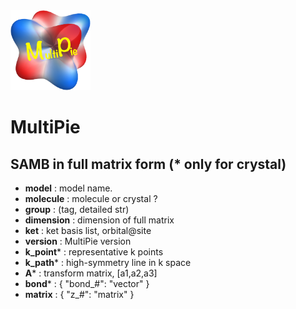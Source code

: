 <img width="128" src="multipie_logo.png">

# MultiPie

## SAMB in full matrix form (* only for crystal)
- **model** : model name.
- **molecule** : molecule or crystal ?
- **group** : (tag, detailed str)
- **dimension** : dimension of full matrix
- **ket** : ket basis list, orbital@site
- **version** : MultiPie version
- **k_point*** : representative k points
- **k_path*** : high-symmetry line in k space
- **A*** : transform matrix, [a1,a2,a3]
- **bond*** : { "bond_#": "vector" }
- **matrix** : { "z_#": "matrix" }
